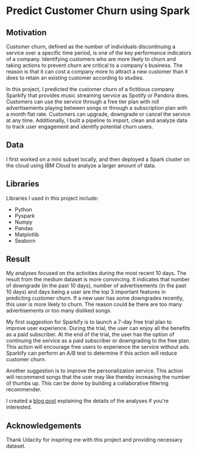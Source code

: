 # Predict Customer Churn using Spark

## Motivation

Customer churn, defined as the number of individuals discontinuing a service over a specific time period, is one of the key performance 
indicators of a company. Identifying customers who are more likely to churn and taking actions to prevent churn are critical to a 
company's business. The reason is that it can cost a company more to attract a new customer than it does to retain an existing customer 
according to studies. 

In this project, I predicted the customer churn of a fictitious company Sparkify that provides music streaming service as Spotify or 
Pandora does. Customers can use the service through a free tier plan with roll advertisements playing between songs or through a 
subscription plan with a month flat rate. Customers can upgrade, downgrade or cancel the service at any time. Additionally, I built a 
pipeline to import, clean and analyze data to track user engagement and identify potential churn users.

## Data

I first worked on a mini subset locally, and then deployed a Spark cluster on the cloud using IBM Cloud to analyze a larger amount of data.

## Libraries

Libraries I used in this project include:

- Python
- Pyspark
- Numpy
- Pandas
- Matplotlib
- Seaborn

## Result

My analyses focused on the activities during the most recent 10 days. The result from the medium dataset is more convincing. It indicates 
that number of downgrade (in the past 10 days), number of advertisements (in the past 10 days) and days being a user are the top 3 
important features in predicting customer churn. If a new user has some downgrades recently, this user is more likely to churn. The reason 
could be there are too many advertisements or too many disliked songs. 

My first suggestion for Sparkify is to launch a 7-day free trial plan to improve user experience. During the trial, the user can enjoy 
all the benefits as a paid subscriber. At the end of the trial, the user has the option of continuing the service as a paid subscriber or 
downgrading to the free plan. This action will encourage free users to experience the service without ads. Sparkify can perform an A/B test
to determine if this action will reduce customer churn.

Another suggestion is to improve the personalization service. This action will recommend songs that the user may like thereby increasing
the number of thumbs up. This can be done by building a collaborative filtering recommender.

I created a [blog post](https://medium.com/@fivecentsly/predict-customer-churn-using-spark-71ac4f3b6b14) explaining the details of the analyses if you're interested.

## Acknowledgements

Thank Udacity for inspiring me with this project and providing necessary dataset. 
